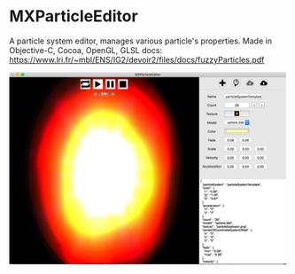 # MXParticleEditor

A particle system editor, manages various particle's properties. Made in Objective-C, Cocoa, OpenGL, GLSL
docs: https://www.lri.fr/~mbl/ENS/IG2/devoir2/files/docs/fuzzyParticles.pdf

<img src="/MXParticleEditor/Resources/imageSplash.png" alt="MXParticleEditor" width="500px"/>
